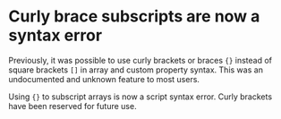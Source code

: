 # Curly brace subscripts are now a syntax error

Previously, it was possible to use curly brackets or braces `{}`
instead of square brackets `[]` in array and custom property
syntax. This was an undocumented and unknown feature to most users.

Using `{}` to subscript arrays is now a script syntax error.  Curly
brackets have been reserved for future use.
